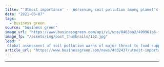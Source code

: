 ```yaml
---
title: "'Utmost importance' -  Worsening soil pollution among planet's biggest challenges, UN warns"
date: "2021-06-07"
tags: 
  - business green
source: "business green"
image_url: "https://www.businessgreen.com/api/v1/wps/8463ba2/499961b6-f58f-4e74-a48d-3ff30ff7a6a5/2/iStock-172378150-soil-185x114.jpg"
image_fp: "/assets/img/post_thumbnails/152.jpg"
lead: "
 Global assessment of soil pollution warns of major threat to food supplies unless urgent action is taken to accelerate adoption of sustainable farming practices and tackle industrial waste ..."
article_url: "https://www.businessgreen.com/news/4032437/utmost-importance-worsening-soil-pollution-planet-biggest-challenges-warns"
---
```


---
